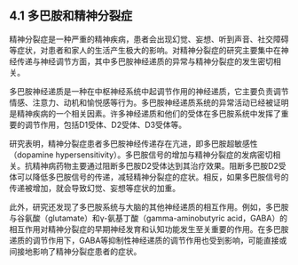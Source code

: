 ## 4.1 多巴胺和精神分裂症

精神分裂症是一种严重的精神疾病，患者会出现幻觉、妄想、听到声音、社交障碍等症状，对患者和家人的生活产生极大的影响。对精神分裂症的研究主要集中在神经传递与神经调节方面，其中多巴胺神经递质的异常与精神分裂症的发生密切相关。

多巴胺神经递质是一种在中枢神经系统中起调节作用的神经递质，它主要负责调节情感、注意力、动机和愉悦感等行为。多巴胺神经递质系统的异常活动已经被证明是精神疾病的一个相关因素。许多神经递质和他们的受体在多巴胺系统中发挥了重要的调节作用，包括D1受体、D2受体、D3受体等。

研究表明，精神分裂症患者多巴胺神经传递存在亢进，即多巴胺超敏感性（dopamine hypersensitivity）。多巴胺信号的增加与精神分裂症的发病密切相关。抗精神病药物主要通过阻断多巴胺D2受体达到其治疗效果。阻断多巴胺D2受体可以降低多巴胺信号的传递，减轻精神分裂症的症状。相反，如果多巴胺信号的传递被增加，就会导致幻觉、妄想等症状的加重。

此外，研究还发现了多巴胺系统与大脑的其他神经递质的相互作用。例如，多巴胺与谷氨酸（glutamate）和γ-氨基丁酸（gamma-aminobutyric acid，GABA）的相互作用对精神分裂症的早期神经发育和认知功能发生至关重要的作用。在多巴胺递质的调节作用下，GABA等抑制性神经递质的调节作用也受到影响，可能直接或间接地影响了精神分裂症患者的症状。
